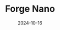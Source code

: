 ---  
layout: startup_page  
title: "Forge Nano"  
id: "forgenano.com"  
permalink: "/forgenanoforgenano.com10162024/"  
website: "https://www.forgenano.com/"  
funding_round: "Strategic Investment"  
funding_amount: "$10M"  
investors: "GM Ventures"  
about: "Forge Nano is a materials science startup developing Atomic Armor, a thin coating technology using atomic layer deposition to enhance the performance and lifetime of battery cells. This coating improves safety, increases the lifespan of cathode-active materials, and reduces overall battery costs. The technology is applicable to various industries, including electric vehicles and aerospace."  
markets: "Materials Science, Battery Technology, Nanotechnology, Automotive, Consumer Electronics, Information Technology"  
hq: "Thornton, Colorado, United States"  
founded_year: "2011"  
linkedin: "https://www.linkedin.com/company/forgenano"  
twitter: "https://twitter.com/forgenano"  
instagram: ""  
facebook: "https://www.facebook.com/forgenano"  
crunchbase: "https://www.crunchbase.com/organization/forge-nano"  
pitchbook: "https://pitchbook.com/profiles/company/167960-62"  

date_display: "16-Oct-2024"  
date: "2024-10-16"

# SEO Optimization  
meta_title: "Forge Nano - Strategic Investment Funding ($10M)"  
meta_description: "Forge Nano, Forge Nano is a materials science startup developing Atomic Armor, a thin coating technology using atomic layer deposition to enhance the performance ..."  
meta_keywords: "Forge Nano, Materials Science, Battery Technology, Nanotechnology, Automotive, Consumer Electronics, Information Technology, Strategic Investment funding"  
canonical_url: "https://startup.projectstartups.com/forgenanoforgenano.com10162024/"  
---